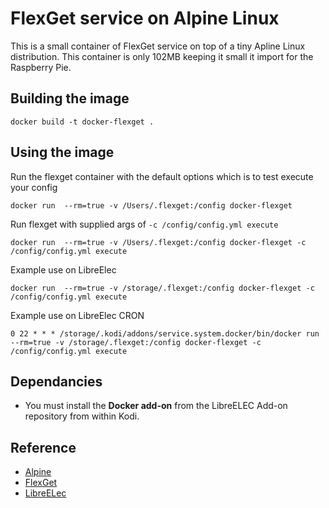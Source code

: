 # FlexGet service on Alpine Linux

This is a small container of FlexGet service on top of a tiny Apline Linux distribution. This container is only 102MB keeping it small it import for the Raspberry Pie.

## Building the image

`docker build -t docker-flexget .`

## Using the image

Run the flexget container with the default options which is to test execute your config

`docker run  --rm=true -v /Users/.flexget:/config docker-flexget`

Run flexget with supplied args of `-c /config/config.yml execute`

`docker run  --rm=true -v /Users/.flexget:/config docker-flexget -c /config/config.yml execute`

Example use on LibreElec

`docker run  --rm=true -v /storage/.flexget:/config docker-flexget -c /config/config.yml execute`

Example use on LibreElec CRON

`0 22 * * * /storage/.kodi/addons/service.system.docker/bin/docker run --rm=true -v /storage/.flexget:/config docker-flexget -c /config/config.yml execute`

## Dependancies

* You must install the **Docker add-on** from the LibreELEC Add-on repository from within Kodi.

## Reference

* [Alpine](https://hub.docker.com/r/armhf/alpine/)
* [FlexGet](http://flexget.com/)
* [LibreELec](https://libreelec.tv)
